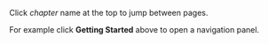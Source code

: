 Click *chapter* name at the top to jump between pages.

For example click **Getting Started** above to open a navigation panel.
